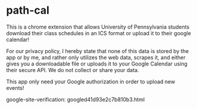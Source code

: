 # path-cal

This is a chrome extension that allows University of Pennsylvania students download their class schedules in an ICS format or upload it to their google calendar! 

For our privacy policy, I hereby state that none of this data is stored by the app or by me, and rather only utilizes the web data, scrapes it, and either gives you a downloadable file or uploads it to your Google Calendar using their secure API. We do not collect or share your data.

This app only need your Google authorization in order to upload new events!

google-site-verification: googled41d93e2c7b810b3.html